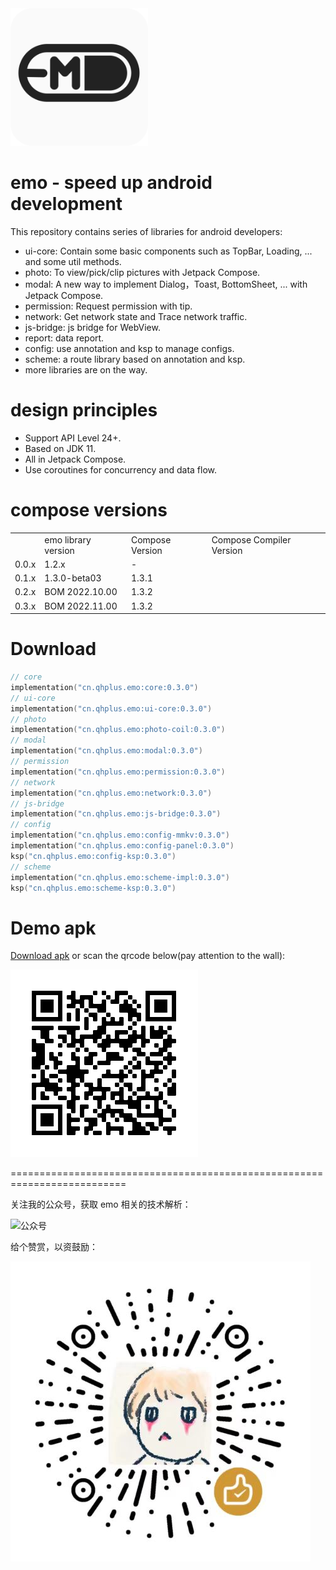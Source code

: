 <img src="image/emo.png" alt="logo" width="220" height="220"/> 

# emo - speed up android development

This repository contains series of libraries for android developers:

- ui-core: Contain some basic components such as TopBar, Loading, ... and some util methods.
- photo: To view/pick/clip pictures with Jetpack Compose.
- modal: A new way to implement Dialog，Toast, BottomSheet, ... with Jetpack Compose.
- permission: Request permission with tip.
- network: Get network state and Trace network traffic.
- js-bridge: js bridge for WebView.
- report: data report.
- config: use annotation and ksp to manage configs.
- scheme: a route library based on annotation and ksp.
- more libraries are on the way.

# design principles

- Support API Level 24+.
- Based on JDK 11.
- All in Jetpack Compose.
- Use coroutines for concurrency and data flow.

# compose versions

<table>
 <th>
  <td>emo library version</td>
  <td>Compose Version</td>
  <td>Compose Compiler Version</td>
 </th>
 <tr>
  <td> 0.0.x </td>
  <td> 1.2.x </td>
  <td> - </td>
 </tr>
 <tr>
  <td> 0.1.x </td>
  <td> 1.3.0-beta03 </td>
  <td> 1.3.1 </td>
 </tr>
 <tr>
  <td> 0.2.x </td>
  <td> BOM 2022.10.00 </td>
  <td> 1.3.2 </td>
 </tr>
<tr>
  <td> 0.3.x </td>
  <td> BOM 2022.11.00 </td>
  <td> 1.3.2 </td>
 </tr>
</table>

# Download

```kts
// core
implementation("cn.qhplus.emo:core:0.3.0")
// ui-core
implementation("cn.qhplus.emo:ui-core:0.3.0")
// photo
implementation("cn.qhplus.emo:photo-coil:0.3.0")
// modal
implementation("cn.qhplus.emo:modal:0.3.0")
// permission
implementation("cn.qhplus.emo:permission:0.3.0")
// network
implementation("cn.qhplus.emo:network:0.3.0")
// js-bridge
implementation("cn.qhplus.emo:js-bridge:0.3.0")
// config
implementation("cn.qhplus.emo:config-mmkv:0.3.0")
implementation("cn.qhplus.emo:config-panel:0.3.0")
ksp("cn.qhplus.emo:config-ksp:0.3.0")
// scheme
implementation("cn.qhplus.emo:scheme-impl:0.3.0")
ksp("cn.qhplus.emo:scheme-ksp:0.3.0")
```

# Demo apk

[Download apk](apk/emo.apk) or scan the qrcode below(pay attention to the wall):

![apk](image/apk-qr.png)

==========================================================================


关注我的公众号，获取 emo 相关的技术解析：

![公众号](image/subions.png)


给个赞赏，以资鼓励：

![赞赏码](image/reward.png)